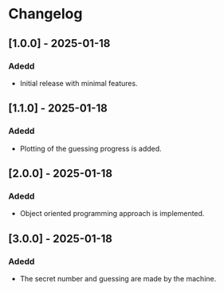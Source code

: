 # Changelog

## [1.0.0] - 2025-01-18
### Adedd
- Initial release with minimal features.

## [1.1.0] - 2025-01-18
### Adedd
- Plotting of the guessing progress is added.


## [2.0.0] - 2025-01-18
### Adedd
- Object oriented programming approach is implemented.


## [3.0.0] - 2025-01-18
### Adedd
- The secret number and guessing are made by the machine.